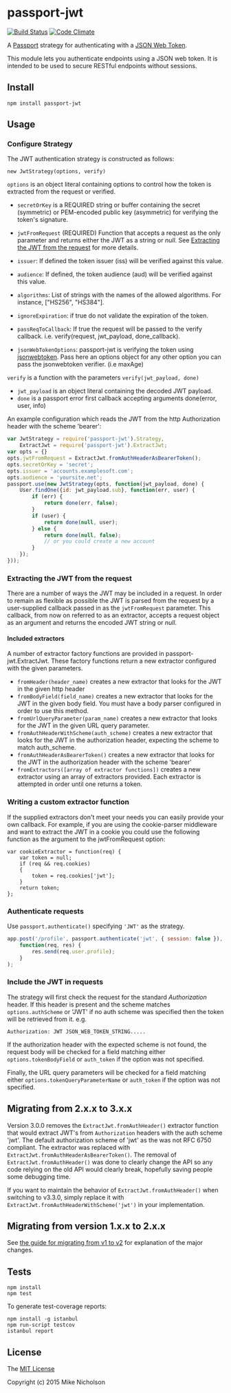 

# passport-jwt

[![Build Status](https://travis-ci.org/themikenicholson/passport-jwt.svg?branch=master)](https://travis-ci.org/themikenicholson/passport-jwt)
[![Code Climate](https://codeclimate.com/github/themikenicholson/passport-jwt/badges/gpa.svg)](https://codeclimate.com/github/themikenicholson/passport-jwt)

A [Passport](http://passportjs.org/) strategy for authenticating with a
[JSON Web Token](http://jwt.io).

This module lets you authenticate endpoints using a JSON web token. It is
intended to be used to secure RESTful endpoints without sessions.

## Install

    npm install passport-jwt

## Usage

### Configure Strategy

The JWT authentication strategy is constructed as follows:

    new JwtStrategy(options, verify)

`options` is an object literal containing options to control how the token is
extracted from the request or verified.

* `secretOrKey` is a REQUIRED string or buffer containing the secret
  (symmetric) or PEM-encoded public key (asymmetric) for verifying the token's
  signature.

* `jwtFromRequest` (REQUIRED) Function that accepts a request as the only
  parameter and returns either the JWT as a string or *null*. See 
  [Extracting the JWT from the request](#extracting-the-jwt-from-the-request) for
  more details.
* `issuer`: If defined the token issuer (iss) will be verified against this
  value.
* `audience`: If defined, the token audience (aud) will be verified against
  this value.
* `algorithms`: List of strings with the names of the allowed algorithms. For instance, ["HS256", "HS384"].
* `ignoreExpiration`: if true do not validate the expiration of the token.
* `passReqToCallback`: If true the request will be passed to the verify
  callback. i.e. verify(request, jwt_payload, done_callback).
* `jsonWebTokenOptions`: passport-jwt is verifying the token using [jsonwebtoken](https://github.com/auth0/node-jsonwebtoken).
Pass here an options object for any other option you can pass the jsonwebtoken verifier. (i.e maxAge)

`verify` is a function with the parameters `verify(jwt_payload, done)`

* `jwt_payload` is an object literal containing the decoded JWT payload.
* `done` is a passport error first callback accepting arguments
  done(error, user, info)

An example configuration which reads the JWT from the http
Authorization header with the scheme 'bearer':

```js
var JwtStrategy = require('passport-jwt').Strategy,
    ExtractJwt = require('passport-jwt').ExtractJwt;
var opts = {}
opts.jwtFromRequest = ExtractJwt.fromAuthHeaderAsBearerToken();
opts.secretOrKey = 'secret';
opts.issuer = 'accounts.examplesoft.com';
opts.audience = 'yoursite.net';
passport.use(new JwtStrategy(opts, function(jwt_payload, done) {
    User.findOne({id: jwt_payload.sub}, function(err, user) {
        if (err) {
            return done(err, false);
        }
        if (user) {
            return done(null, user);
        } else {
            return done(null, false);
            // or you could create a new account
        }
    });
}));
```

### Extracting the JWT from the request

There are a number of ways the JWT may be included in a request.  In order to remain as flexible as
possible the JWT is parsed from the request by a user-supplied callback passed in as the
`jwtFromRequest` parameter.  This callback, from now on referred to as an extractor,
accepts a request object as an argument and returns the encoded JWT string or *null*.

#### Included extractors 

A number of extractor factory functions are provided in passport-jwt.ExtractJwt. These factory
functions return a new extractor configured with the given parameters.

* ```fromHeader(header_name)``` creates a new extractor that looks for the JWT in the given http
  header
* ```fromBodyField(field_name)``` creates a new extractor that looks for the JWT in the given body
  field.  You must have a body parser configured in order to use this method.
* ```fromUrlQueryParameter(param_name)``` creates a new extractor that looks for the JWT in the given
  URL query parameter.
* ```fromAuthHeaderWithScheme(auth_scheme)``` creates a new extractor that looks for the JWT in the
  authorization header, expecting the scheme to match auth_scheme.
* ```fromAuthHeaderAsBearerToken()``` creates a new extractor that looks for the JWT in the authorization header
  with the scheme 'bearer'
* ```fromExtractors([array of extractor functions])``` creates a new extractor using an array of
  extractors provided. Each extractor is attempted in order until one returns a token.

### Writing a custom extractor function

If the supplied extractors don't meet your needs you can easily provide your own callback. For
example, if you are using the cookie-parser middleware and want to extract the JWT in a cookie 
you could use the following function as the argument to the jwtFromRequest option:

```
var cookieExtractor = function(req) {
    var token = null;
    if (req && req.cookies)
    {
        token = req.cookies['jwt'];
    }
    return token;
};
```

### Authenticate requests

Use `passport.authenticate()` specifying `'JWT'` as the strategy.

```js
app.post('/profile', passport.authenticate('jwt', { session: false }),
    function(req, res) {
        res.send(req.user.profile);
    }
);
```

### Include the JWT in requests

The strategy will first check the request for the standard *Authorization*
header. If this header is present and the scheme matches `options.authScheme`
or 'JWT' if no auth scheme was specified then the token will be retrieved from
it. e.g.

    Authorization: JWT JSON_WEB_TOKEN_STRING.....

If the authorization header with the expected scheme is not found, the request
body will be checked for a field matching either `options.tokenBodyField` or
`auth_token` if the option was not specified.

Finally, the URL query parameters will be checked for a field matching either
`options.tokenQueryParameterName` or `auth_token` if the option was not
specified.

## Migrating from 2.x.x to 3.x.x

Version 3.0.0 removes the `ExtractJwt.fromAuthHeader()` extractor function that would extract
JWT's from `Authorization` headers with the auth scheme 'jwt'. The default authorization scheme
of 'jwt' as the was not RFC 6750 compliant.  The extractor was replaced with 
`ExtractJwt.fromAuthHeaderAsBearerToken()`.  The removal of `ExtractJwt.fromAuthHeader()` was done
to clearly change the API so any code relying on the old API would clearly break, hopefully saving
people some debugging time.

If you want to maintain the behavior of `ExtractJwt.fromAuthHeader()` when switching to v3.3.0, simply 
replace it with `ExtractJwt.fromAuthHeaderWithScheme('jwt')` in your implementation.

## Migrating from version 1.x.x to 2.x.x
 
See [the guide for migrating from v1 to v2](docs/migrating_v1_to_v2.md) for explanation of the major changes.

## Tests

    npm install
    npm test

To generate test-coverage reports:

    npm install -g istanbul
    npm run-script testcov
    istanbul report

## License

The [MIT License](http://opensource.org/licenses/MIT)

Copyright (c) 2015 Mike Nicholson
